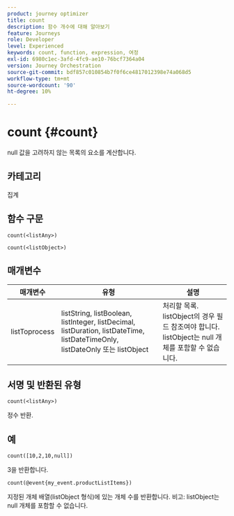 ```yaml
---
product: journey optimizer
title: count
description: 함수 개수에 대해 알아보기
feature: Journeys
role: Developer
level: Experienced
keywords: count, function, expression, 여정
exl-id: 6980c1ec-3afd-4fc9-ae10-76bcf7364a04
version: Journey Orchestration
source-git-commit: bdf857c010854b7f0f6ce4817012398e74a068d5
workflow-type: tm+mt
source-wordcount: '90'
ht-degree: 10%

---
```


# count {#count}

null 값을 고려하지 않는 목록의 요소를 계산합니다.

## 카테고리

집계

## 함수 구문

`count(<listAny>)`

`count(<listObject>)`

## 매개변수

| 매개변수 | 유형 | 설명 |
|-----------|------------------|------------------|
| listToprocess | listString, listBoolean, listInteger, listDecimal, listDuration, listDateTime, listDateTimeOnly, listDateOnly 또는 listObject | 처리할 목록. listObject의 경우 필드 참조여야 합니다. listObject는 null 개체를 포함할 수 없습니다. |

## 서명 및 반환된 유형

`count(<listAny>)`

정수 반환.

## 예

`count([10,2,10,null])`

3을 반환합니다.

`count(@event{my_event.productListItems})`

지정된 개체 배열(listObject 형식)에 있는 개체 수를 반환합니다. 비고: listObject는 null 개체를 포함할 수 없습니다.
